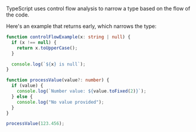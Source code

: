 TypeScript uses control flow analysis to narrow a type based on the flow of the code.

Here's an example that returns early, which narrows the type:

```ts
function controlFlowExample(x: string | null) {
  if (x !== null) {
    return x.toUpperCase();
  }

  console.log(`${x} is null`);
}

function processValue(value?: number) {
  if (value) {
    console.log(`Number value: ${value.toFixed(2)}`);
  } else {
    console.log("No value provided");
  }
}

processValue(123.456);
```
